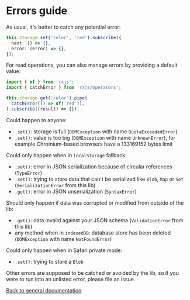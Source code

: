 # Errors guide

As usual, it's better to catch any potential error:
```typescript
this.storage.set('color', 'red').subscribe({
  next: () => {},
  error: (error) => {},
});
```

For read operations, you can also manage errors by providing a default value:
```typescript
import { of } from 'rxjs';
import { catchError } from 'rxjs/operators';

this.storage.get('color').pipe(
  catchError(() => of('red')),
).subscribe((result) => {});
```

Could happen to anyone:
- `.set()`: storage is full (`DOMException` with name `QuotaExceededError`)
- `.set()`: value is too big (`DOMException` with name `UnknownError`),
for example Chromium-based browsers have a 133169152 bytes limit

Could only happen when in `localStorage` fallback:
- `.set()`: error in JSON serialization because of circular references (`TypeError`)
- `.set()`: trying to store data that can't be serialized like `Blob`, `Map` or `Set` (`SerializationError` from this lib)
- `.get()`: error in JSON unserialization (`SyntaxError`)

Should only happen if data was corrupted or modified from outside of the lib:
- `.get()`: data invalid against your JSON schema (`ValidationError` from this lib)
- any method when in `indexedDB`: database store has been deleted (`DOMException` with name `NotFoundError`)

Could only happen when in Safari private mode:
- `.set()`: trying to store a `Blob`

Other errors are supposed to be catched or avoided by the lib,
so if you were to run into an unlisted error, please file an issue.

[Back to general documentation](../README.md)
